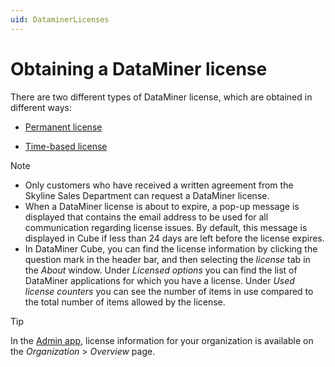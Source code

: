 ```yaml
---
uid: DataminerLicenses
---
```


# Obtaining a DataMiner license

There are two different types of DataMiner license, which are obtained in different ways:

- [Permanent license](xref:Permanent_license)

- [Time-based license](xref:Time-based_license)

> [!NOTE]
>
> - Only customers who have received a written agreement from the Skyline Sales Department can request a DataMiner license.
> - When a DataMiner license is about to expire, a pop-up message is displayed that contains the email address to be used for all communication regarding license issues. By default, this message is displayed in Cube if less than 24 days are left before the license expires.
> - In DataMiner Cube, you can find the license information by clicking the question mark in the header bar, and then selecting the *license* tab in the *About* window. Under *Licensed options* you can find the list of DataMiner applications for which you have a license. Under *Used license counters* you can see the number of items in use compared to the total number of items allowed by the license.

> [!TIP]
> In the [Admin app](xref:CloudAdminApp), license information for your organization is available on the *Organization* > *Overview* page.

